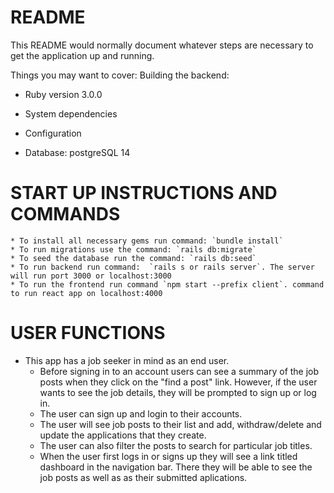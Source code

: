 # README

This README would normally document whatever steps are necessary to get the
application up and running.

Things you may want to cover:
Building the backend:

* Ruby version 3.0.0

* System dependencies

* Configuration

* Database: postgreSQL 14

# START UP INSTRUCTIONS AND COMMANDS
    * To install all necessary gems run command: `bundle install`
    * To run migrations use the command: `rails db:migrate`
    * To seed the database run the command: `rails db:seed`
    * To run backend run command:  `rails s or rails server`. The server will run port 3000 or localhost:3000
    * To run the frontend run command `npm start --prefix client`. command to run react app on localhost:4000

# USER FUNCTIONS 
* This app has a job seeker in mind as an end user.
    * Before signing in to an account users can see a summary of the job posts when they click on the "find a post" link. However, if the user wants to see the job details, they will be prompted to sign up or log in.
    * The user can sign up and login to their accounts. 
    * The user will see job posts  to their list and add, withdraw/delete and update the applications that they create.
    * The user can also filter the posts to search for particular job titles.
    * When the user first logs in or signs up they will see a link titled dashboard in the navigation bar. There they will be able to see the job posts as well as as their submitted aplications. 